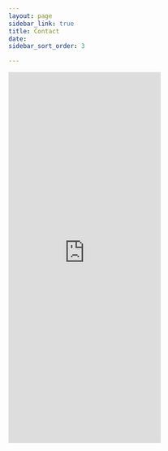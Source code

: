 ```yaml
---
layout: page
sidebar_link: true
title: Contact
date: 
sidebar_sort_order: 3

---
```

<iframe src="https://docs.google.com/forms/d/e/1FAIpQLScJYqPf0w3fonq5fJzqVA3uPODsNL3sCeM7fbqzDvbWfsJwJw/viewform?embedded=true" width="300" height="729" frameborder="0" marginheight="0" marginwidth="0">Loading…</iframe>